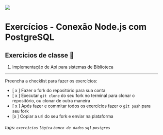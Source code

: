 ![](https://i.imgur.com/xG74tOh.png)

# Exercícios - Conexão Node.js com PostgreSQL

## Exercícios de classe 🏫

1. Implementação de Api para sistemas de Biblioteca

---

Preencha a checklist para fazer os exercícios:

- [ x ] Fazer o fork do repositório para sua conta
- [ x  ] Executar `git clone` do seu fork no terminal para clonar o repositório, ou clonar de outra maneira
- [ x  ] Após fazer e commitar todos os exercícios fazer o `git push` para seu fork
- [x  ] Copiar a url do seu fork e enviar na plataforma

###### tags: `exercícios` `lógica` `banco de dados` `sql` `postgres`
